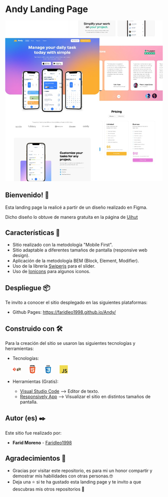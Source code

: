 # Andy Landing Page
![Design preview for the Andy landing page ](assets/img/preview.jpg)

## Bienvenido! 👋

Esta landing page la realicé a partir de un diseño realizado en Figma.

Dicho diseño lo obtuve de manera gratuita en la página de [Uihut](https://uihut.com/)

## Características 📄

- Sitio realizado con la metodología "Mobile First".
- Sitio adaptable a diferentes tamaños de pantalla (responsive web design).
- Aplicación de la metodología BEM (Block, Element, Modifier).
- Uso de la librería [Swiperjs](https://swiperjs.com/) para el slider.
- Uso de [Ionicons](https://ionic.io/ionicons) para algunos iconos.
<!-- - Mejora en el performance del sitio gracias al uso de imagenes .webp (no incluidas en los archivos suministrados por [Frontend Mentor](https://www.frontendmentor.io)) y el uso de la librería modernizr.js. -->

<!-- ![](design/performance.PNG) -->

## Despliegue 📦

Te invito a conocer el sitio desplegado en las siguientes plataformas:

- Github Pages: https://faridleo1998.github.io/Andy/

## Construido con 🛠️

Para la creación del sitio se usaron las siguientes tecnologías y herramientas:

- Tecnologías:

    <img vertical-align="left" alt="Git" title="Git" width="26px" src="https://raw.githubusercontent.com/github/explore/80688e429a7d4ef2fca1e82350fe8e3517d3494d/topics/git/git.png" style="max-width:100%">
    <img vertical-align="left"  style="margin-left:20px" alt="HTML5" title="HTML5" width="26px" src="https://raw.githubusercontent.com/github/explore/80688e429a7d4ef2fca1e82350fe8e3517d3494d/topics/html/html.png" style="max-width:100%;">
    <img vertical-align="left" alt="CSS3" title="CSS3" width="26px" style="margin-left:20px" src="https://raw.githubusercontent.com/github/explore/80688e429a7d4ef2fca1e82350fe8e3517d3494d/topics/css/css.png" style="max-width:100%;">
    <img vertical-align="left" alt="JavaScript" title="JavaScript" width="26px" style="margin-left:20px" src="https://raw.githubusercontent.com/github/explore/80688e429a7d4ef2fca1e82350fe8e3517d3494d/topics/javascript/javascript.png" style="max-width:100%;">

- Herramientas (Gratis):
    - [Visual Studio Code](https://code.visualstudio.com/) --> Editor de texto.
    - [Responsively App](https://responsively.app/) --> Visualizar el sitio en distintos tamaños de pantalla.

## Autor (es) ✒️

Este sitio fue realizado por:

* **Farid Moreno** - [Faridleo1998](https://github.com/Faridleo1998)


<!-- También puedes mirar la lista de todos los [contribuyentes](https://github.com/your/project/contributors) quíenes han participado en este proyecto. 
 -->

## Agradecimientos 🎁

* Gracias por visitar este repositorio, es para mi un honor compartir y demostrar mis habilidades con otras personas.🤓
* Deja una ⭐ si te ha gustado esta landing page y te invito a que descubras mis otros repositorios 🚀
<!-- * Invita una cerveza 🍺 o un café ☕ a alguien del equipo. 
* etc. -->